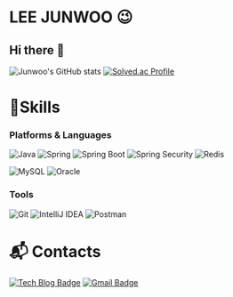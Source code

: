 # LEE JUNWOO 😉
## Hi there 👋

<!--
**devJWL/devJWL** is a ✨ _special_ ✨ repository because its `README.md` (this file) appears on your GitHub profile.

Here are some ideas to get you started:

- 🔭 I’m currently working on ...
- 🌱 I’m currently learning ...
- 👯 I’m looking to collaborate on ...
- 🤔 I’m looking for help with ...
- 💬 Ask me about ...
- 📫 How to reach me: ...
- 😄 Pronouns: ...
- ⚡ Fun fact: ...

[로고명](https://img.shields.io/badge/로고명-원하는색상코드.svg?&style=for-the-badge&logo=로고명&logoColor=로고색상)
-->

![Junwoo's GitHub stats](https://github-readme-stats.vercel.app/api?username=devJWL&show_icons=true&theme=radical)
[![Solved.ac Profile](http://mazassumnida.wtf/api/v2/generate_badge?boj=jwlee4450)](https://solved.ac/jwlee4450/)
# 💪Skills
### Platforms & Languages
![Java](https://img.shields.io/badge/Java-007396.svg?&style=for-the-badge&logo=Java&logoColor=white)
![Spring](https://img.shields.io/badge/Spring-6DB33F.svg?&style=for-the-badge&logo=Spring&logoColor=white)
![Spring Boot](https://img.shields.io/badge/Spring%20Boot-6DB33F.svg?&style=for-the-badge&logo=Spring%20Boot&logoColor=white)
![Spring Security](https://img.shields.io/badge/Spring%20Security-6DB33F.svg?&style=for-the-badge&logo=Spring%20Security&logoColor=white)
![Redis](https://img.shields.io/badge/Redis-FF4438.svg?&style=for-the-badge&logo=Redis&logoColor=white)


![MySQL](https://img.shields.io/badge/MySQL-4479A1.svg?&style=for-the-badge&logo=MySQL&logoColor=white)
![Oracle](https://img.shields.io/badge/Oracle-F80000.svg?&style=for-the-badge&logo=Oracle&logoColor=white)

### Tools
![Git](https://img.shields.io/badge/Git-F05032.svg?&style=for-the-badge&logo=Git&logoColor=white)
![IntelliJ IDEA](https://img.shields.io/badge/IntelliJ%20IDEA-000000.svg?&style=for-the-badge&logo=IntelliJ%20IDEA&logoColor=white)
![Postman](https://img.shields.io/badge/Postman-FF6C37.svg?&style=for-the-badge&logo=Postman&logoColor=white)


 
# :mailbox_with_mail: Contacts
[![Tech Blog Badge](http://img.shields.io/badge/-Tech%20blog-black?style=flat-square&logo=Tistory&link=https://jwlee4450.tistory.com/)](https://jwlee4450.tistory.com/)
[![Gmail Badge](https://img.shields.io/badge/Gmail-d14836?style=flat-square&logo=Gmail&logoColor=white&link=mailto:jwlee4450@gmail.com)](mailto:jwlee4450@gmail.com)
